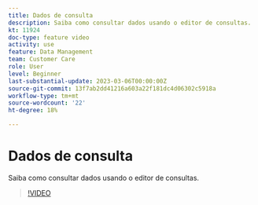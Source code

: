 ```yaml
---
title: Dados de consulta
description: Saiba como consultar dados usando o editor de consultas.
kt: 11924
doc-type: feature video
activity: use
feature: Data Management
team: Customer Care
role: User
level: Beginner
last-substantial-update: 2023-03-06T00:00:00Z
source-git-commit: 13f7ab2dd41216a603a22f181dc4d06302c5918a
workflow-type: tm+mt
source-wordcount: '22'
ht-degree: 18%

---
```



# Dados de consulta

Saiba como consultar dados usando o editor de consultas.

>[!VIDEO](https://video.tv.adobe.com/v/3415814?quality=12&learn=on)
